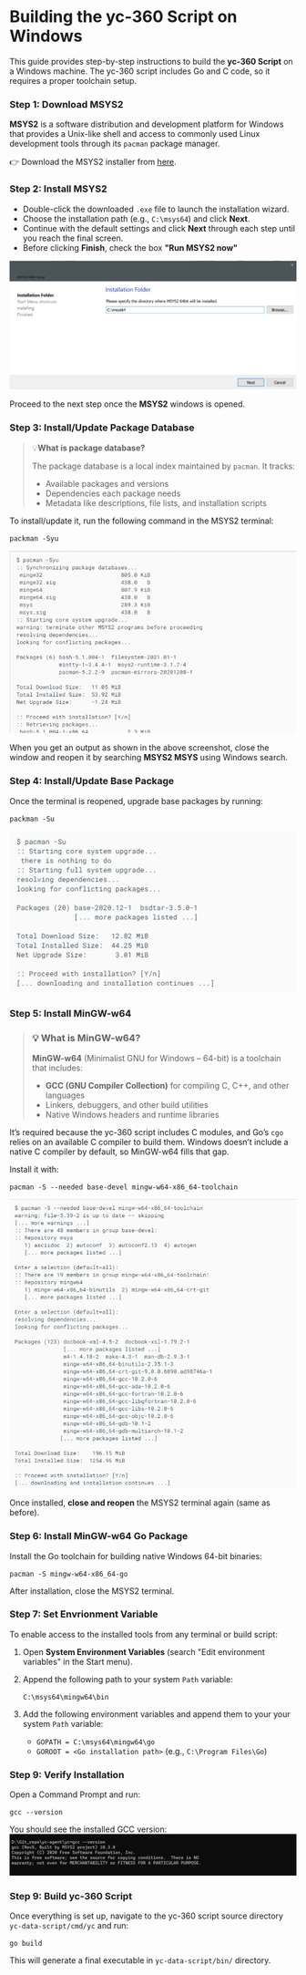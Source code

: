 ﻿# Building the yc-360 Script on Windows

This guide provides step-by-step instructions to build the **yc-360 Script** on a Windows machine. The yc-360 script includes Go and C code, so it requires a proper toolchain setup.

### Step 1: Download MSYS2

**MSYS2** is a software distribution and development platform for Windows that provides a Unix-like shell and access to commonly used Linux development tools through its `pacman` package manager.

👉 Download the MSYS2 installer from [here](https://github.com/msys2/msys2-installer/releases/download/2021-07-25/msys2-x86_64-20210725.exe).

### Step 2: Install MSYS2
- Double-click the downloaded `.exe` file to launch the installation wizard.
- Choose the installation path (e.g., `C:\msys64`) and click **Next**.
- Continue with the default settings and click **Next** through each step until you reach the final screen.
- Before clicking **Finish**, check the box **"Run MSYS2 now"**

![img](/docs/images/installation-folder.png)

Proceed to the next step once the **MSYS2** windows is opened.
### Step 3: Install/Update Package Database
>💡**What is package database?**
>
>The package database is a local index maintained by `pacman`. It tracks:
>-  Available packages and versions
>- Dependencies each package needs
>- Metadata like descriptions, file lists, and installation scripts

To install/update it, run the following command in the MSYS2 terminal:
```
packman -Syu
```
![img](/docs/images/update-db-package.png)

When you get an output as shown in the above screenshot, close the window and reopen it by searching **MSYS2 MSYS** using Windows search.

### Step 4: Install/Update Base Package
Once the terminal is reopened, upgrade base packages by running:
```
packman -Su
```
 ![img](/docs/images/update-package.png)

### Step 5: Install MinGW-w64

> ### 💡 **What is MinGW-w64?**
> 
> **MinGW-w64** (Minimalist GNU for Windows – 64-bit) is a toolchain that includes:
> -   **GCC (GNU Compiler Collection)** for compiling C, C++, and other languages
> - Linkers, debuggers, and other build utilities
> - Native Windows headers and runtime libraries

It’s required because the yc-360 script includes C modules, and Go’s `cgo` relies on an available C compiler to build them. Windows doesn’t include a native C compiler by default, so MinGW-w64 fills that gap.


Install it with:
```
pacman -S --needed base-devel mingw-w64-x86_64-toolchain
```
![img](/docs/images/compile.png)

Once installed, **close and reopen** the MSYS2 terminal again (same as before).

### Step 6: Install MinGW-w64 Go Package

Install the Go toolchain for building native Windows 64-bit binaries:
```
pacman -S mingw-w64-x86_64-go
```
After installation, close the MSYS2 terminal.

### Step 7: Set Envrionment Variable
To enable access to the installed tools from any terminal or build script:

1. Open **System Environment Variables** (search "Edit environment variables" in the Start menu).
2. Append the following path to your system `Path` variable:
	```
	C:\msys64\mingw64\bin
	```
3. Add the following environment variables and append them to your your system `Path` variable:

	- `GOPATH = C:\msys64\mingw64\go`
	- `GOROOT = <Go installation path>` (e.g., `C:\Program Files\Go`)

### Step 9: Verify Installation

Open a Command Prompt and run:
```
gcc --version
```
You should see the installed GCC version:
![img](/docs/images/gcc-version.png)

### Step 9: Build yc-360 Script
Once everything is set up, navigate to the yc-360 script source directory  `yc-data-script/cmd/yc` and run:
```
go build
```
This will generate a final executable in `yc-data-script/bin/` directory.
